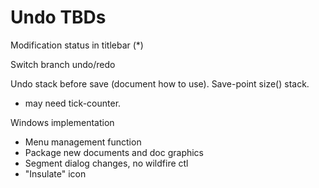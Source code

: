 # Undo TBDs

Modification status in titlebar (*)    

Switch branch undo/redo
 
Undo stack before save (document how to use).  Save-point size() stack.
- may need tick-counter.

Windows implementation  
- Menu management function 
- Package new documents and doc graphics
- Segment dialog changes, no wildfire ctl
- "Insulate" icon
